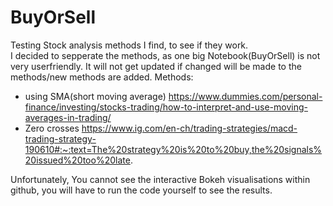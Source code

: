 # BuyOrSell
Testing Stock analysis methods I find, to see if they work.<br>
I decided to sepperate the methods, as one big Notebook(BuyOrSell) is not very userfriendly. It will not get updated if changed will be made to the methods/new methods are added.
Methods:
- using SMA(short moving average) https://www.dummies.com/personal-finance/investing/stocks-trading/how-to-interpret-and-use-moving-averages-in-trading/
- Zero crosses https://www.ig.com/en-ch/trading-strategies/macd-trading-strategy-190610#:~:text=The%20strategy%20is%20to%20buy,the%20signals%20issued%20too%20late.

Unfortunately, You cannot see the interactive Bokeh visualisations within github, you will have to run the code yourself to see the results.
